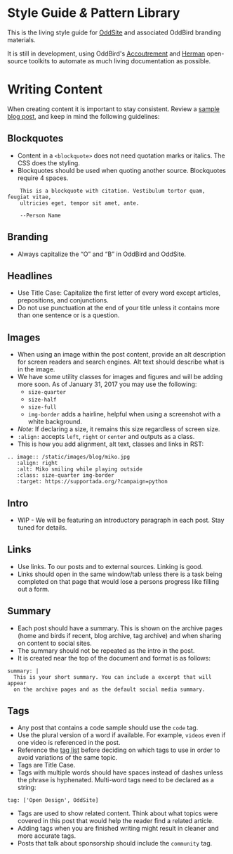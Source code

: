 Style Guide *&* Pattern Library
===============================

This is the living style guide for
[OddSite](http://oddbird.net)
and associated OddBird branding materials.

It is still in development,
using OddBird's
[Accoutrement](http://oddbird.net/accoutrement/) and
[Herman](https://github.com/oddbird/sassdoc-theme-herman/)
open-source toolkits
to automate as much living documentation as possible.

Writing Content
===============

When creating content it is important to stay consistent. Review a
[sample blog post](/docs/sample), and keep in mind the following guidelines:


Blockquotes
-----------

- Content in a ``<blockquote>`` does not need quotation marks or italics.
The CSS does the styling.
- Blockquotes should be used when quoting another source. Blockquotes require 4
spaces.

```nohighlight
    This is a blockquote with citation. Vestibulum tortor quam, feugiat vitae,
    ultricies eget, tempor sit amet, ante.

    --Person Name
```


Branding
--------

- Always capitalize the “O” and “B” in OddBird and OddSite.


Headlines
---------

- Use Title Case: Capitalize the first letter of every word except articles,
prepositions, and conjunctions.
- Do not use punctuation at the end of your title unless it contains more than
one sentence or is a question.


Images
------

- When using an image within the post content, provide an alt description
for screen readers and search engines. Alt text should describe what is in
the image.
- We have some utility classes for images and figures and will be adding more
soon. As of January 31, 2017 you may use the following:
  - ``size-quarter``
  - ``size-half``
  - ``size-full``
  - ``img-border`` adds a hairline, helpful when using a screenshot with a
  white background.
- *Note:* If declaring a size, it remains this size regardless of screen size.
- ``:align:`` accepts ``left``, ``right`` or ``center`` and outputs as a class.
- This is how you add alignment, alt text, classes and links in RST:

```nohighlight
.. image:: /static/images/blog/miko.jpg
   :align: right
   :alt: Miko smiling while playing outside
   :class: size-quarter img-border
   :target: https://supportada.org/?campaign=python
```

Intro
-----

- WIP - We will be featuring an introductory paragraph in each post.
Stay tuned for details.


Links
-----

- Use links. To our posts and to external sources. Linking is good.
- Links should open in the same window/tab unless there is a task being
completed on that page that would lose a persons progress like
filling out a form.


Summary
-------

- Each post should have a summary. This is shown on the archive pages
(home and birds if recent, blog archive, tag archive) and when sharing
on content to social sites.
- The summary should not be repeated as the intro in the post.
- It is created near the top of the document and format is as follows:

```nohighlight
summary: |
  This is your short summary. You can include a excerpt that will appear
  on the archive pages and as the default social media summary.
```


Tags
----

- Any post that contains a code sample should use the ``code`` tag.
- Use the plural version of a word if available.
For example, ``videos`` even if one video is referenced in the post.
- Reference the [tag list](/tags/) before deciding on which
tags to use in order to avoid variations of the same topic.
- Tags are Title Case.
- Tags with multiple words should have spaces instead of dashes unless the
phrase is hyphenated. Multi-word tags need to be declared as a string:

```nohighlight
tag: ['Open Design', OddSite]
```

- Tags are used to show related content. Think about what topics
were covered in this post that would help the reader find a related article.
- Adding tags when you are finished writing might result in cleaner and more
accurate tags.
- Posts that talk about sponsorship should include the ``community`` tag.
